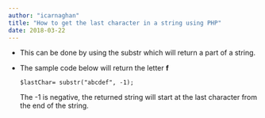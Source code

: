 ```yaml
---
author: "icarnaghan"
title: "How to get the last character in a string using PHP"
date: 2018-03-22
---
```


- This can be done by using the substr which will return a part of a string.
- The sample code below will return the letter **f**
    
    ```
    $lastChar= substr("abcdef", -1);
    ```
    
    The -1 is negative, the returned string will start at the last character from the end of the string.
